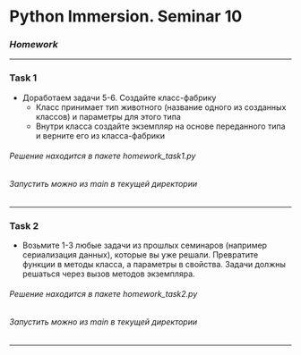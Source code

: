 # Python Immersion. Seminar 10
### *Homework*



---
### Task 1
- Доработаем задачи 5-6. Создайте класс-фабрику
    - Класс принимает тип животного (название одного из созданных классов) 
и параметры для этого типа
    - Внутри класса создайте экземпляр на основе переданного типа 
и верните его из класса-фабрики  
  
###### Решение находится в пакете *homework_task1.py*   
###### Запустить можно из *main* в текущей директории

---  

### Task 2
- Возьмите 1-3 любые задачи из прошлых семинаров (например сериализация данных), 
которые вы уже решали. Превратите функции в методы класса, а параметры в свойства. 
Задачи должны решаться через вызов методов экземпляра.

###### Решение находится в пакете *homework_task2.py*  
###### Запустить можно из *main* в текущей директории

---
